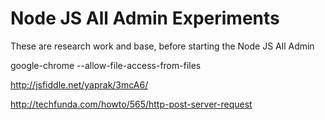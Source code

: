 # Node JS All Admin Experiments
These are research work and base, before starting the Node JS All Admin


google-chrome  --allow-file-access-from-files


http://jsfiddle.net/yaprak/3mcA6/

http://techfunda.com/howto/565/http-post-server-request
